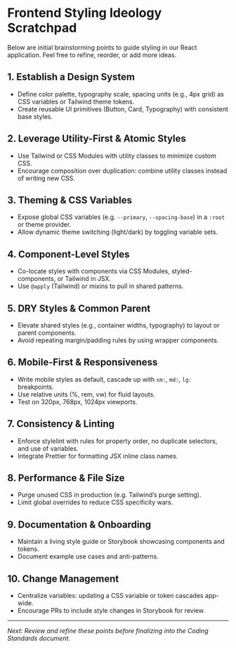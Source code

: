 # Frontend Styling Ideology Scratchpad

Below are initial brainstorming points to guide styling in our React application. Feel free to refine, reorder, or add more ideas.

## 1. Establish a Design System

* Define color palette, typography scale, spacing units (e.g., 4px grid) as CSS variables or Tailwind theme tokens.
* Create reusable UI primitives (Button, Card, Typography) with consistent base styles.

## 2. Leverage Utility-First & Atomic Styles

* Use Tailwind or CSS Modules with utility classes to minimize custom CSS.
* Encourage composition over duplication: combine utility classes instead of writing new CSS.

## 3. Theming & CSS Variables

* Expose global CSS variables (e.g. `--primary`, `--spacing-base`) in a `:root` or theme provider.
* Allow dynamic theme switching (light/dark) by toggling variable sets.

## 4. Component-Level Styles

* Co-locate styles with components via CSS Modules, styled-components, or Tailwind in JSX.
* Use `@apply` (Tailwind) or mixins to pull in shared patterns.

## 5. DRY Styles & Common Parent

* Elevate shared styles (e.g., container widths, typography) to layout or parent components.
* Avoid repeating margin/padding rules by using wrapper components.

## 6. Mobile-First & Responsiveness

* Write mobile styles as default, cascade up with `sm:`, `md:`, `lg:` breakpoints.
* Use relative units (%, rem, vw) for fluid layouts.
* Test on 320px, 768px, 1024px viewports.

## 7. Consistency & Linting

* Enforce stylelint with rules for property order, no duplicate selectors, and use of variables.
* Integrate Prettier for formatting JSX inline class names.

## 8. Performance & File Size

* Purge unused CSS in production (e.g. Tailwind’s purge setting).
* Limit global overrides to reduce CSS specificity wars.

## 9. Documentation & Onboarding

* Maintain a living style guide or Storybook showcasing components and tokens.
* Document example use cases and anti-patterns.

## 10. Change Management

* Centralize variables: updating a CSS variable or token cascades app-wide.
* Encourage PRs to include style changes in Storybook for review.

---

*Next: Review and refine these points before finalizing into the Coding Standards document.*
